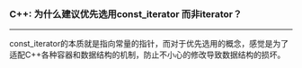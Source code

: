 ### C++: 为什么建议优先选用const_iterator 而非iterator？

------

const_iterator的本质就是指向常量的指针，而对于优先选用的概念，感觉是为了适配C++各种容器和数据结构的机制，防止不小心的修改导致数据结构的损坏。